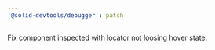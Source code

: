 ```yaml
---
'@solid-devtools/debugger': patch
---
```


Fix component inspected with locator not loosing hover state.
